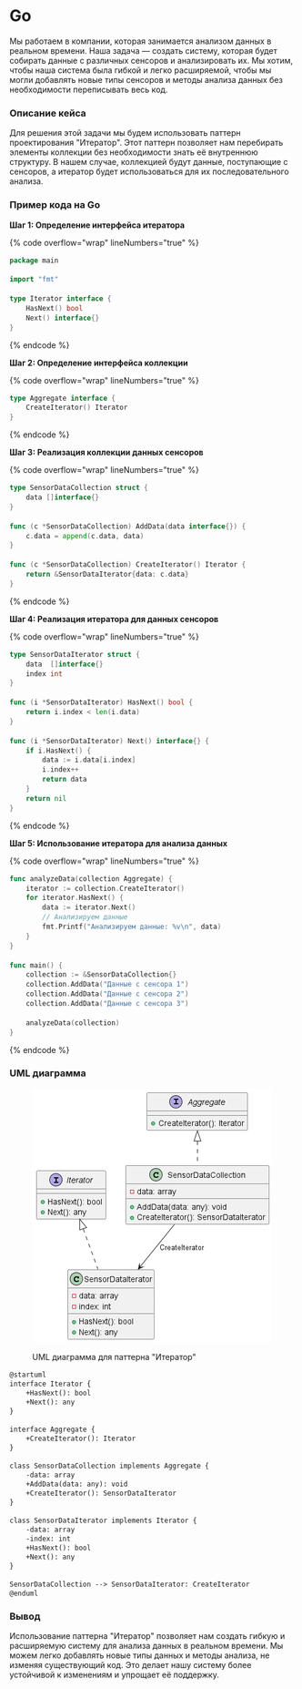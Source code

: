 # Go

Мы работаем в компании, которая занимается анализом данных в реальном времени. Наша задача — создать систему, которая будет собирать данные с различных сенсоров и анализировать их. Мы хотим, чтобы наша система была гибкой и легко расширяемой, чтобы мы могли добавлять новые типы сенсоров и методы анализа данных без необходимости переписывать весь код.

### Описание кейса

Для решения этой задачи мы будем использовать паттерн проектирования "Итератор". Этот паттерн позволяет нам перебирать элементы коллекции без необходимости знать её внутреннюю структуру. В нашем случае, коллекцией будут данные, поступающие с сенсоров, а итератор будет использоваться для их последовательного анализа.

### Пример кода на Go

**Шаг 1: Определение интерфейса итератора**

{% code overflow="wrap" lineNumbers="true" %}
```go
package main

import "fmt"

type Iterator interface {
    HasNext() bool
    Next() interface{}
}
```
{% endcode %}

**Шаг 2: Определение интерфейса коллекции**

{% code overflow="wrap" lineNumbers="true" %}
```go
type Aggregate interface {
    CreateIterator() Iterator
}
```
{% endcode %}

**Шаг 3: Реализация коллекции данных сенсоров**

{% code overflow="wrap" lineNumbers="true" %}
```go
type SensorDataCollection struct {
    data []interface{}
}

func (c *SensorDataCollection) AddData(data interface{}) {
    c.data = append(c.data, data)
}

func (c *SensorDataCollection) CreateIterator() Iterator {
    return &SensorDataIterator{data: c.data}
}
```
{% endcode %}

**Шаг 4: Реализация итератора для данных сенсоров**

{% code overflow="wrap" lineNumbers="true" %}
```go
type SensorDataIterator struct {
    data  []interface{}
    index int
}

func (i *SensorDataIterator) HasNext() bool {
    return i.index < len(i.data)
}

func (i *SensorDataIterator) Next() interface{} {
    if i.HasNext() {
        data := i.data[i.index]
        i.index++
        return data
    }
    return nil
}
```
{% endcode %}

**Шаг 5: Использование итератора для анализа данных**

{% code overflow="wrap" lineNumbers="true" %}
```go
func analyzeData(collection Aggregate) {
    iterator := collection.CreateIterator()
    for iterator.HasNext() {
        data := iterator.Next()
        // Анализируем данные
        fmt.Printf("Анализируем данные: %v\n", data)
    }
}

func main() {
    collection := &SensorDataCollection{}
    collection.AddData("Данные с сенсора 1")
    collection.AddData("Данные с сенсора 2")
    collection.AddData("Данные с сенсора 3")

    analyzeData(collection)
}
```
{% endcode %}

### UML диаграмма

<figure><img src="../../../../../.gitbook/assets/image (1) (1) (1) (1) (1).png" alt=""><figcaption><p>UML диаграмма для паттерна "Итератор"</p></figcaption></figure>

```plantuml
@startuml
interface Iterator {
    +HasNext(): bool
    +Next(): any
}

interface Aggregate {
    +CreateIterator(): Iterator
}

class SensorDataCollection implements Aggregate {
    -data: array
    +AddData(data: any): void
    +CreateIterator(): SensorDataIterator
}

class SensorDataIterator implements Iterator {
    -data: array
    -index: int
    +HasNext(): bool
    +Next(): any
}

SensorDataCollection --> SensorDataIterator: CreateIterator
@enduml
```

### Вывод

Использование паттерна "Итератор" позволяет нам создать гибкую и расширяемую систему для анализа данных в реальном времени. Мы можем легко добавлять новые типы данных и методы анализа, не изменяя существующий код. Это делает нашу систему более устойчивой к изменениям и упрощает её поддержку.
